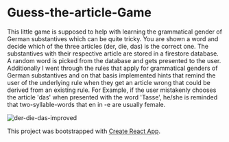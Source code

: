 # Guess-the-article-Game
This little game is supposed to help with learning the grammatical gender of German substantives which can be quite tricky. You are shown a word and decide which of the three articles (der, die, das) is the correct one. 
The substantives with their respective article are stored in a firestore database. A random word is picked from the database and gets presented to the user. Additionally I went through the rules that apply for grammatical genders of German substantives and on that basis implemented hints that remind the user of the underlying rule when they get an article wrong that could be derived from an existing rule. For Example, if the user mistakenly chooses the article 'das' when presented with the word 'Tasse', he/she is reminded that two-syllable-words that en in -e are usually female.

![der-die-das-improved](https://user-images.githubusercontent.com/44520955/208705829-f33b5624-4dc3-4255-a709-b491170b90ec.png)


This project was bootstrapped with [Create React App](https://github.com/facebook/create-react-app).

